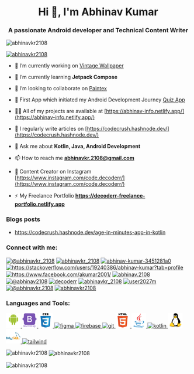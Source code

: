 <h1 align="center">Hi 👋, I'm Abhinav Kumar</h1>
<h3 align="center">A passionate Android developer and Technical Content Writer</h3>

<p align="left"> <img src="https://komarev.com/ghpvc/?username=abhinavkr2108&label=Profile%20views&color=0e75b6&style=flat" alt="abhinavkr2108" /> </p>

<p align="left"> <a href="https://github.com/ryo-ma/github-profile-trophy"><img src="https://github-profile-trophy.vercel.app/?username=abhinavkr2108" alt="abhinavkr2108" /></a> </p>

- 🔭 I’m currently working on [Vintage Wallpaper](https://github.com/abhinavkr2108/Vintage_Wallpaper)

- 🌱 I’m currently learning **Jetpack Compose**

- 👯 I’m looking to collaborate on [Paintex](https://github.com/abhinavkr2108/Paintex)

- 🤝 First App which initiated my Android Development Journey [Quiz App](https://github.com/abhinavkr2108/QuizApp)

- 👨‍💻 All of my projects are available at [https://abhinav-info.netlify.app/](https://abhinav-info.netlify.app/)

- 📝 I regularly write articles on [https://codecrush.hashnode.dev/](https://codecrush.hashnode.dev/)

- 💬 Ask me about **Kotlin, Java, Android Development**

- 📫 How to reach me **abhinavkr.2108@gmail.com**

- 📄 Content Creator on Instagram [https://www.instagram.com/code.decoderr/](https://www.instagram.com/code.decoderr/)

- ⚡ My Freelance Portfolio **https://decoderr-freelance-portfolio.netlify.app**

### Blogs posts
<!-- BLOG-POST-LIST:START -->
- https://codecrush.hashnode.dev/age-in-minutes-app-in-kotlin
<!-- BLOG-POST-LIST:END -->

<h3 align="left">Connect with me:</h3>
<p align="left">
<a href="https://dev.to/@abhinavkr_2108" target="blank"><img align="center" src="https://raw.githubusercontent.com/rahuldkjain/github-profile-readme-generator/master/src/images/icons/Social/devto.svg" alt="@abhinavkr_2108" height="30" width="40" /></a>
<a href="https://twitter.com/abhinavkr_2108" target="blank"><img align="center" src="https://raw.githubusercontent.com/rahuldkjain/github-profile-readme-generator/master/src/images/icons/Social/twitter.svg" alt="abhinavkr_2108" height="30" width="40" /></a>
<a href="https://linkedin.com/in/abhinav-kumar-3451281a0" target="blank"><img align="center" src="https://raw.githubusercontent.com/rahuldkjain/github-profile-readme-generator/master/src/images/icons/Social/linked-in-alt.svg" alt="abhinav-kumar-3451281a0" height="30" width="40" /></a>
<a href="https://stackoverflow.com/users/https://stackoverflow.com/users/19240386/abhinav-kumar?tab=profile" target="blank"><img align="center" src="https://raw.githubusercontent.com/rahuldkjain/github-profile-readme-generator/master/src/images/icons/Social/stack-overflow.svg" alt="https://stackoverflow.com/users/19240386/abhinav-kumar?tab=profile" height="30" width="40" /></a>
<a href="https://fb.com/https://www.facebook.com/akumar2001/" target="blank"><img align="center" src="https://raw.githubusercontent.com/rahuldkjain/github-profile-readme-generator/master/src/images/icons/Social/facebook.svg" alt="https://www.facebook.com/akumar2001/" height="30" width="40" /></a>
<a href="https://instagram.com/abhinav.2108" target="blank"><img align="center" src="https://raw.githubusercontent.com/rahuldkjain/github-profile-readme-generator/master/src/images/icons/Social/instagram.svg" alt="abhinav.2108" height="30" width="40" /></a>
<a href="https://hashnode.com/@abhinav2108" target="blank"><img align="center" src="https://raw.githubusercontent.com/rahuldkjain/github-profile-readme-generator/master/src/images/icons/Social/hashnode.svg" alt="@abhinav2108" height="30" width="40" /></a>
<a href="https://www.youtube.com/c/decoderr" target="blank"><img align="center" src="https://raw.githubusercontent.com/rahuldkjain/github-profile-readme-generator/master/src/images/icons/Social/youtube.svg" alt="decoderr" height="30" width="40" /></a>
<a href="https://www.hackerrank.com/abhinavkr_2108" target="blank"><img align="center" src="https://raw.githubusercontent.com/rahuldkjain/github-profile-readme-generator/master/src/images/icons/Social/hackerrank.svg" alt="abhinavkr_2108" height="30" width="40" /></a>
<a href="https://www.leetcode.com/user2027m" target="blank"><img align="center" src="https://raw.githubusercontent.com/rahuldkjain/github-profile-readme-generator/master/src/images/icons/Social/leet-code.svg" alt="user2027m" height="30" width="40" /></a>
<a href="https://www.hackerearth.com/@abhinavkr.2108" target="blank"><img align="center" src="https://raw.githubusercontent.com/rahuldkjain/github-profile-readme-generator/master/src/images/icons/Social/hackerearth.svg" alt="@abhinavkr.2108" height="30" width="40" /></a>
<a href="https://auth.geeksforgeeks.org/user/abhinavkr2108" target="blank"><img align="center" src="https://raw.githubusercontent.com/rahuldkjain/github-profile-readme-generator/master/src/images/icons/Social/geeks-for-geeks.svg" alt="abhinavkr2108" height="30" width="40" /></a>
</p>

<h3 align="left">Languages and Tools:</h3>
<p align="left"> <a href="https://developer.android.com" target="_blank" rel="noreferrer"> <img src="https://raw.githubusercontent.com/devicons/devicon/master/icons/android/android-original-wordmark.svg" alt="android" width="40" height="40"/> </a> <a href="https://getbootstrap.com" target="_blank" rel="noreferrer"> <img src="https://raw.githubusercontent.com/devicons/devicon/master/icons/bootstrap/bootstrap-plain-wordmark.svg" alt="bootstrap" width="40" height="40"/> </a> <a href="https://www.w3schools.com/css/" target="_blank" rel="noreferrer"> <img src="https://raw.githubusercontent.com/devicons/devicon/master/icons/css3/css3-original-wordmark.svg" alt="css3" width="40" height="40"/> </a> <a href="https://www.figma.com/" target="_blank" rel="noreferrer"> <img src="https://www.vectorlogo.zone/logos/figma/figma-icon.svg" alt="figma" width="40" height="40"/> </a> <a href="https://firebase.google.com/" target="_blank" rel="noreferrer"> <img src="https://www.vectorlogo.zone/logos/firebase/firebase-icon.svg" alt="firebase" width="40" height="40"/> </a> <a href="https://git-scm.com/" target="_blank" rel="noreferrer"> <img src="https://www.vectorlogo.zone/logos/git-scm/git-scm-icon.svg" alt="git" width="40" height="40"/> </a> <a href="https://www.w3.org/html/" target="_blank" rel="noreferrer"> <img src="https://raw.githubusercontent.com/devicons/devicon/master/icons/html5/html5-original-wordmark.svg" alt="html5" width="40" height="40"/> </a> <a href="https://www.java.com" target="_blank" rel="noreferrer"> <img src="https://raw.githubusercontent.com/devicons/devicon/master/icons/java/java-original.svg" alt="java" width="40" height="40"/> </a> <a href="https://kotlinlang.org" target="_blank" rel="noreferrer"> <img src="https://www.vectorlogo.zone/logos/kotlinlang/kotlinlang-icon.svg" alt="kotlin" width="40" height="40"/> </a> <a href="https://www.linux.org/" target="_blank" rel="noreferrer"> <img src="https://raw.githubusercontent.com/devicons/devicon/master/icons/linux/linux-original.svg" alt="linux" width="40" height="40"/> </a> <a href="https://www.mysql.com/" target="_blank" rel="noreferrer"> <img src="https://raw.githubusercontent.com/devicons/devicon/master/icons/mysql/mysql-original-wordmark.svg" alt="mysql" width="40" height="40"/> </a> <a href="https://tailwindcss.com/" target="_blank" rel="noreferrer"> <img src="https://www.vectorlogo.zone/logos/tailwindcss/tailwindcss-icon.svg" alt="tailwind" width="40" height="40"/> </a> </p>

<p><img align="left" src="https://github-readme-stats.vercel.app/api/top-langs?username=abhinavkr2108&show_icons=true&locale=en&layout=compact" alt="abhinavkr2108" /></p>

<p>&nbsp;<img align="center" src="https://github-readme-stats.vercel.app/api?username=abhinavkr2108&show_icons=true&locale=en" alt="abhinavkr2108" /></p>

<p><img align="center" src="https://github-readme-streak-stats.herokuapp.com/?user=abhinavkr2108&" alt="abhinavkr2108" /></p>
